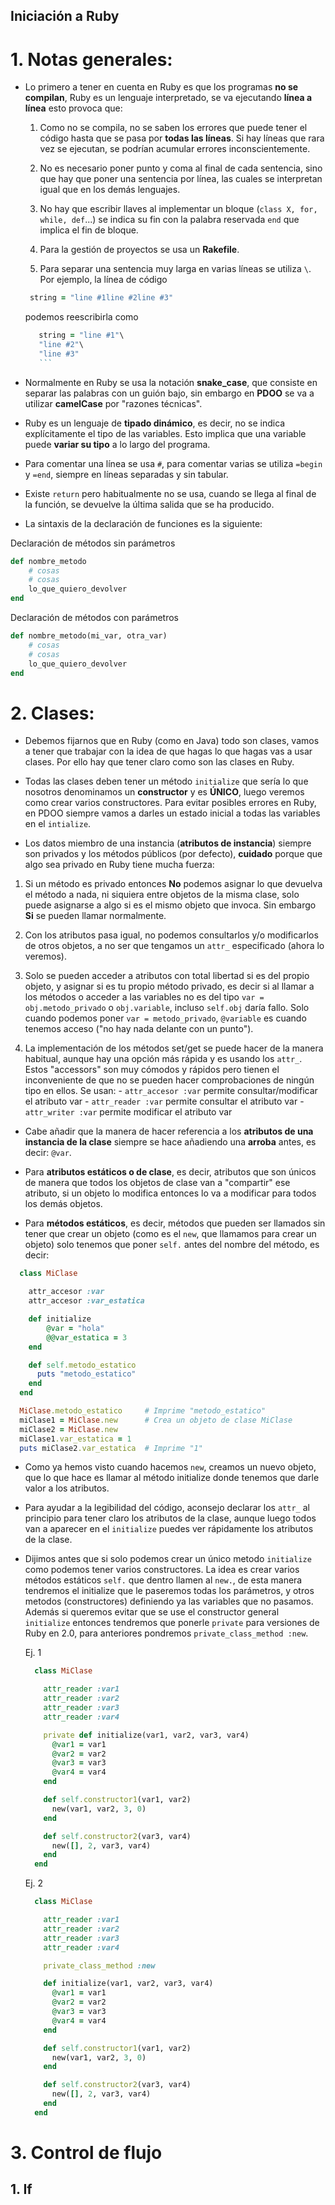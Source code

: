 Iniciación a Ruby
------------------------------------

# 1. Notas generales:

  - Lo primero a tener en cuenta en Ruby es que los programas **no se compilan**, Ruby es un lenguaje interpretado, se va ejecutando **línea a línea** esto provoca que:

    1. Como no se compila, no se saben los errores que puede tener el código
  hasta que se pasa por **todas las líneas**. Si hay líneas que rara vez se ejecutan, se podrían acumular errores inconscientemente.

    2. No es necesario poner punto y coma al final de cada sentencia, sino que hay que poner una sentencia por línea, las cuales se interpretan igual que en los demás lenguajes.

    3. No hay que escribir llaves al implementar un bloque (`class X, for, while, def`...) se indica su fin con la palabra reservada
`end` que implica el fin de bloque.

    4. Para la gestión de proyectos se usa un **Rakefile**.

    5. Para separar una sentencia muy larga en varias
    líneas se utiliza `\`. Por ejemplo, la línea de código

      ```Ruby
       string = "line #1line #2line #3"
       ```

      podemos reescribirla como
      ```Ruby
         string = "line #1"\
         "line #2"\
         "line #3"
         ```

  - Normalmente en Ruby se usa la notación **snake_case**, que consiste en separar las palabras con un guión bajo, sin embargo en **PDOO**
se va a utilizar **camelCase** por "razones técnicas".

- Ruby es un lenguaje de **tipado dinámico**, es decir, no se indica explícitamente el tipo de las variables. Esto implica que una variable puede **variar su tipo** a lo largo del programa.

- Para comentar una línea se usa `#`, para comentar varias se utiliza `=begin` y `=end`, siempre en líneas separadas y sin tabular.

- Existe `return` pero habitualmente no se usa, cuando se llega al final de la función, se devuelve la última salida que se ha producido.

- La sintaxis de la declaración de funciones es la siguiente:

 Declaración de métodos sin parámetros
  ```Ruby
  def nombre_metodo
      # cosas
      # cosas
      lo_que_quiero_devolver
  end
  ```

  Declaración de métodos con parámetros
  ```Ruby
  def nombre_metodo(mi_var, otra_var)
      # cosas
      # cosas
      lo_que_quiero_devolver
  end
  ```

# 2. Clases:

 - Debemos fijarnos que en Ruby (como en Java) todo son clases, vamos a tener
 que trabajar con la idea de que hagas lo que hagas vas a usar clases. Por ello
 hay que tener claro como son las clases en Ruby.

 - Todas las clases deben tener un método `initialize` que sería lo que nosotros
 denominamos un **constructor** y es **ÚNICO**, luego veremos como crear varios
 constructores. Para evitar posibles errores en Ruby, en PDOO siempre vamos a darles un estado inicial a todas las variables en el `intialize`.

 - Los datos miembro de una instancia (**atributos de instancia**) siempre son privados y los métodos públicos (por defecto), **cuidado** porque que algo sea privado en Ruby tiene mucha fuerza:

  1. Si un método es privado entonces **No** podemos asignar lo que devuelva el método a nada, ni siquiera entre objetos de la misma clase, solo puede
  asignarse a algo si es el mismo objeto que invoca. Sin embargo **Si** se pueden llamar normalmente.

  2. Con los atributos pasa igual, no podemos consultarlos y/o modificarlos de otros objetos, a no ser que tengamos un `attr_` especificado (ahora lo veremos).

  3. Solo se pueden acceder a atributos con total libertad si es del propio
  objeto, y asignar si es tu propio método privado, es decir si al llamar a los métodos o acceder a las variables no es del tipo `var = obj.metodo_privado` o `obj.variable`, incluso `self.obj` daría fallo. Solo cuando podemos poner `var = metodo_privado`, `@variable` es cuando tenemos acceso ("no hay nada delante con un punto").

  4. La implementación de los métodos set/get se puede hacer de la manera habitual, aunque hay una opción más rápida y es usando los `attr_`. Estos "accessors" son muy cómodos y rápidos pero tienen el inconveniente de que no se pueden hacer comprobaciones de ningún tipo en ellos. Se usan:
    - `attr_accesor :var` permite consultar/modificar el atributo var
    - `attr_reader :var` permite consultar el atributo var
    - `attr_writer :var` permite modificar el atributo var

- Cabe añadir que la manera de hacer referencia a los **atributos de una instancia de la clase** siempre se hace añadiendo una **arroba** antes, es decir: `@var`. 

- Para **atributos estáticos o de clase**, es decir, atributos que son únicos de manera que todos los objetos de clase van a "compartir" ese atributo, si un objeto lo modifica entonces lo va a modificar para todos los demás objetos.

- Para **métodos estáticos**, es decir, métodos que pueden ser llamados sin
tener que crear un objeto (como es el `new`, que llamamos para crear un objeto)
solo tenemos que poner `self.` antes del nombre del método, es decir:
```Ruby
  class MiClase

    attr_accesor :var
    attr_accesor :var_estatica

    def initialize
        @var = "hola"
        @@var_estatica = 3
    end

    def self.metodo_estatico
      puts "metodo_estatico"
    end
  end

  MiClase.metodo_estatico     # Imprime "metodo_estatico"
  miClase1 = MiClase.new      # Crea un objeto de clase MiClase
  miClase2 = MiClase.new
  miClase1.var_estatica = 1
  puts miClase2.var_estatica  # Imprime "1"
```

- Como ya hemos visto cuando hacemos `new`, creamos un nuevo objeto, que lo que
hace es llamar al método initialize donde tenemos que darle valor a los atributos.

- Para ayudar a la legibilidad del código, aconsejo declarar los `attr_` al
principio para tener claro los atributos de la clase, aunque luego todos van
a aparecer en el `initialize` puedes ver rápidamente los atributos de la clase.

- Dijimos antes que si solo podemos crear un único metodo `initialize` como
podemos tener varios constructores. La idea es crear varios métodos estáticos
`self.` que dentro llamen al `new.`, de esta manera tendremos el initialize
que le paseremos todas los parámetros, y otros metodos (constructores) definiendo
ya las variables que no pasamos. Además si queremos evitar que se use el
constructor general `initialize` entonces tendremos que ponerle `private` para
versiones de Ruby en 2.0, para anteriores pondremos `private_class_method :new`.

  Ej. 1
  ```Ruby
    class MiClase

      attr_reader :var1
      attr_reader :var2
      attr_reader :var3
      attr_reader :var4

      private def initialize(var1, var2, var3, var4)
        @var1 = var1
        @var2 = var2
        @var3 = var3
        @var4 = var4
      end

      def self.constructor1(var1, var2)
        new(var1, var2, 3, 0)
      end

      def self.constructor2(var3, var4)
        new([], 2, var3, var4)
      end
    end
  ```

  Ej. 2

  ```Ruby
    class MiClase

      attr_reader :var1
      attr_reader :var2
      attr_reader :var3
      attr_reader :var4

      private_class_method :new

      def initialize(var1, var2, var3, var4)
        @var1 = var1
        @var2 = var2
        @var3 = var3
        @var4 = var4
      end

      def self.constructor1(var1, var2)
        new(var1, var2, 3, 0)
      end

      def self.constructor2(var3, var4)
        new([], 2, var3, var4)
      end
    end
  ```

# 3. Control de flujo

  ## 1. If
